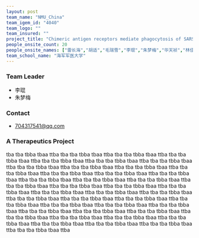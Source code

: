 ```yaml
---
layout: post
team_name: "NMU_China"
team_igem_id: "4040"
team_logo: ""
team_insured: ""
project_title: "Chimeric antigen receptors mediate phagocytosis of SARS-CoV-2 pseudoviral particles by macrophages"
people_onsite_count: 20
people_onsite_names: ["雷长海","胡适","毛瑞雪","李琨","朱梦梅","华天祯","林佳莉","邵美瑄","沈晗婷","李佳熠","丁瑜","曾垣烨","江舒雅","施欢笑","尹桐","王璇","舒惺贻","鄢然","罗宇君","徐志豪"]
team_school_name: "海军军医大学"
---
```



### Team Leader
* 李琨
* 朱梦梅

### Contact
* 704317541@qq.com

### A Therapeutics Project

tba tba tbba tbaa ttba tba tba tbba tbaa ttba tba tba tbba tbaa ttba tba tba tbba tbaa ttba tba tba tbba tbaa ttba tba tba tbba tbaa ttba tba tba tbba tbaa ttba tba tba tbba tbaa ttba tba tba tbba tbaa ttba tba tba tbba tbaa ttba tba tba tbba tbaa ttba tba tba tbba tbaa ttba tba tba tbba tbaa ttba tba tba tbba tbaa ttba tba tba tbba tbaa ttba tba tba tbba tbaa ttba tba tba tbba tbaa ttba tba tba tbba tbaa ttba tba tba tbba tbaa ttba tba tba tbba tbaa ttba tba tba tbba tbaa ttba tba tba tbba tbaa ttba tba tba tbba tbaa ttba tba tba tbba tbaa ttba tba tba tbba tbaa ttba tba tba tbba tbaa ttba tba tba tbba tbaa ttba tba tba tbba tbaa ttba tba tba tbba tbaa ttba tba tba tbba tbaa ttba tba tba tbba tbaa ttba tba tba tbba tbaa ttba tba tba tbba tbaa ttba tba tba tbba tbaa ttba tba tba tbba tbaa ttba tba tba tbba tbaa ttba tba tba tbba tbaa ttba tba tba tbba tbaa ttba tba tba tbba tbaa ttba tba tba tbba tbaa ttba tba tba tbba tbaa ttba tba tba tbba tbaa ttba 
